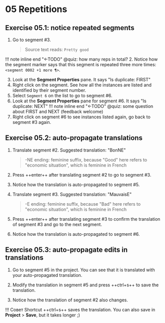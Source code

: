 # 05 Repetitions

## Exercise 05.1: notice repeated segments

1. Go to segment #3.

   > Source text reads: `Pretty good`

!!! note inline end "←TODO"
@quiz: how many reps in total?
2. Notice how the segment marker says that this segment is repeated three more times: `<segment 0002 +1 more ¶>`.


3. Look at the **Segment Properties** pane. It says "Is duplicate: FIRST"
4. Right click on the segment. See how all the instances are listed and identified by their segment number.
5. Select `Segment 6` on the list to go to segment #6.
6. Look at the **Segment Properties** pane for segment #6. It says "Is duplicate: NEXT"
   !!! note inline end "←TODO"
   @quiz: some question about FIRST and NEXT (feedback welcome)
7. Right click on segment #6 to see instances listed again, go back to segment #3 again.

## Exercise 05.2: auto-propagate translations

1. Translate segment #2. Suggested translation: "BonNE"

   > -NE ending: feminine suffix, because "Good" here refers to "economic situation", which is feminine in French

2. Press ++enter++ after translating segment #2 to go to segment #3.
3. Notice how the translation is auto-propagated to segment #5.
4. Translate segment #3. Suggested translation: "MauvaisE"

   > -E ending: feminine suffix, because "Bad" here refers to "economic situation", which is feminine in French

5. Press ++enter++ after translating segment #3 to confirm the translation of segment #3 and go to the next segment.
6. Notice how the translation is auto-propagated to segment #6.

## Exercise 05.3: auto-propagate edits in translations

1. Go to segment #5 in the project. You can see that it is translated with your auto-propagated translation.

2. Modify the translation in segment #5 and press ++ctrl+s++ to save the translation.
3. Notice how the translation of segment #2 also changes.

<!-- add link in the guide to the shortcuts page when we mention a shortcut -->

!!! Совет
    Shortcut ++ctrl+s++ saves the translation. You can also save in **Project** > **Save**, but it takes longer ;)

<!-- add this tip to the guides -->